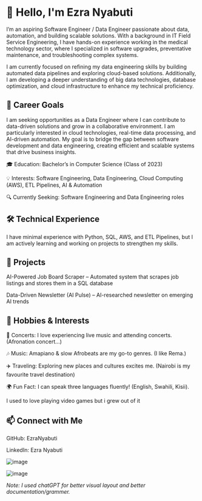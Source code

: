 # 👋 **Hello, I'm Ezra Nyabuti**

I’m an aspiring Software Engineer / Data Engineer passionate about data, automation, and building scalable solutions. With a background in IT Field Service Engineering, I have hands-on experience working in the medical technology sector, where I specialized in software upgrades, preventative maintenance, and troubleshooting complex systems.

I am currently focused on refining my data engineering skills by building automated data pipelines and exploring cloud-based solutions. Additionally, I am developing a deeper understanding of big data technologies, database optimization, and cloud infrastructure to enhance my technical proficiency.

## 🚀 Career Goals
I am seeking opportunities as a Data Engineer where I can contribute to data-driven solutions and grow in a collaborative environment. I am particularly interested in cloud technologies, real-time data processing, and AI-driven automation. My goal is to bridge the gap between software development and data engineering, creating efficient and scalable systems that drive business insights.

🎓 Education: Bachelor’s in Computer Science (Class of 2023)

💡 Interests: Software Engineering, Data Engineering, Cloud Computing (AWS), ETL Pipelines, AI & Automation

🔍 Currently Seeking: Software Engineering and Data Engineering roles

## 🛠️ Technical Experience
I have minimal experience with Python, SQL, AWS, and ETL Pipelines, but I am actively learning and working on projects to strengthen my skills.

## 📂 Projects
AI-Powered Job Board Scraper – Automated system that scrapes job listings and stores them in a SQL database

Data-Driven Newsletter (AI Pulse) – AI-researched newsletter on emerging AI trends

## 🎵 Hobbies & Interests
🎤 Concerts: I love experiencing live music and attending concerts. (Afronation concert...)

🎶 Music: Amapiano & slow Afrobeats are my go-to genres. (I like Rema.)

✈️ Traveling: Exploring new places and cultures excites me. (Nairobi is my favourite travel destination)

🌍 Fun Fact: I can speak three languages fluently! (English, Swahili, Kisii).

I used to love playing video games but i grew out of it

## 📫 Connect with Me
GitHub: EzraNyabuti

LinkedIn: Ezra Nyabuti

![image](https://github.com/user-attachments/assets/6971afe5-c6ca-49ed-bea7-a138a287559a)

![image](https://github.com/user-attachments/assets/c69331ab-9138-4cd0-bc49-583bfa122da8)


*Note: I used chatGPT for better visual layout and better documentation/grammer.*
<!---
enyabuti/enyabuti is a ✨ special ✨ repository because its `README.md` (this file) appears on your GitHub profile.
You can click the Preview link to take a look at your changes.
--->
